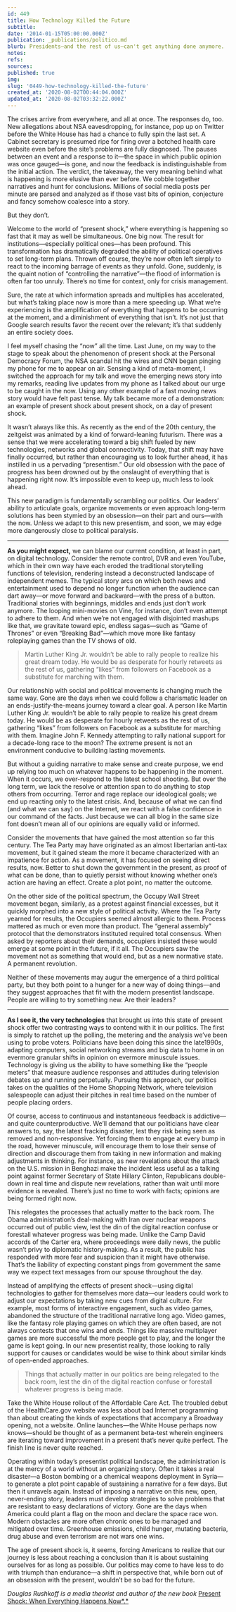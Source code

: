 ```yaml
---
id: 449
title: How Technology Killed the Future
subtitle: 
date: '2014-01-15T05:00:00.000Z'
publication: _publications/politico.md
blurb: Presidents—and the rest of us—can't get anything done anymore.
notes: 
refs: 
sources: 
published: true
img: 
slug: '0449-how-technology-killed-the-future'
created_at: '2020-08-02T00:44:04.000Z'
updated_at: '2020-08-02T03:32:22.000Z'
---
```

The crises arrive from everywhere, and all at once. The responses do, too. New allegations about NSA eavesdropping, for instance, pop up on Twitter before the White House has had a chance to fully spin the last set. A Cabinet secretary is presumed ripe for firing over a botched health care website even before the site’s problems are fully diagnosed. The pauses between an event and a response to it—the space in which public opinion was once gauged—is gone, and now the feedback is indistinguishable from the initial action. The verdict, the takeaway, the very meaning behind what is happening is more elusive than ever before. We cobble together narratives and hunt for conclusions. Millions of social media posts per minute are parsed and analyzed as if those vast bits of opinion, conjecture and fancy somehow coalesce into a story.

But they don’t.

Welcome to the world of “present shock,” where everything is happening so fast that it may as well be simultaneous. One big now. The result for institutions—especially political ones—has been profound. This transformation has dramatically degraded the ability of political operatives to set long-term plans. Thrown off course, they’re now often left simply to react to the incoming barrage of events as they unfold. Gone, suddenly, is the quaint notion of “controlling the narrative”—the flood of information is often far too unruly. There’s no time for context, only for crisis management.

Sure, the rate at which information spreads and multiplies has accelerated, but what’s taking place now is more than a mere speeding up. What we’re experiencing is the amplification of everything that happens to be occurring at the moment, and a diminishment of everything that isn’t. It’s not just that Google search results favor the recent over the relevant; it’s that suddenly an entire society does.

I feel myself chasing the “now” all the time. Last June, on my way to the stage to speak about the phenomenon of present shock at the Personal Democracy Forum, the NSA scandal hit the wires and CNN began pinging my phone for me to appear on air. Sensing a kind of meta-moment, I switched the approach for my talk and wove the emerging news story into my remarks, reading live updates from my phone as I talked about our urge to be caught in the now. Using any other example of a fast moving news story would have felt past tense. My talk became more of a demonstration: an example of present shock about present shock, on a day of present shock.

It wasn’t always like this. As recently as the end of the 20th century, the zeitgeist was animated by a kind of forward-leaning futurism. There was a sense that we were accelerating toward a big shift fueled by new technologies, networks and global connectivity. Today, that shift may have finally occurred, but rather than encouraging us to look further ahead, it has instilled in us a pervading “presentism.” Our old obsession with the pace of progress has been drowned out by the onslaught of everything that is happening right now. It’s impossible even to keep up, much less to look ahead.

This new paradigm is fundamentally scrambling our politics. Our leaders’ ability to articulate goals, organize movements or even approach long-term solutions has been stymied by an obsession—on their part and ours—with the now. Unless we adapt to this new presentism, and soon, we may edge more dangerously close to political paralysis.

***

**As you might expect,** we can blame our current condition, at least in part, on digital technology. Consider the remote control, DVR and even YouTube, which in their own way have each eroded the traditional storytelling functions of television, rendering instead a deconstructed landscape of independent memes. The typical story arcs on which both news and entertainment used to depend no longer function when the audience can dart away—or move forward and backward—with the press of a button. Traditional stories with beginnings, middles and ends just don’t work anymore. The looping mini-movies on Vine, for instance, don’t even attempt to adhere to them. And when we’re not engaged with disjointed mashups like that, we gravitate toward epic, endless sagas—such as “Game of Thrones” or even “Breaking Bad”—which move more like fantasy roleplaying games than the TV shows of old.

> Martin Luther King Jr. wouldn’t be able to rally people to realize his great dream today. He would be as desperate for hourly retweets as the rest of us, gathering “likes” from followers on Facebook as a substitute for marching with them.

Our relationship with social and political movements is changing much the same way. Gone are the days when we could follow a charismatic leader on an ends-justify-the-means journey toward a clear goal. A person like Martin Luther King Jr. wouldn’t be able to rally people to realize his great dream today. He would be as desperate for hourly retweets as the rest of us, gathering “likes” from followers on Facebook as a substitute for marching with them. Imagine John F. Kennedy attempting to rally national support for a decade-long race to the moon? The extreme present is not an environment conducive to building lasting movements.

But without a guiding narrative to make sense and create purpose, we end up relying too much on whatever happens to be happening in the moment. When it occurs, we over-respond to the latest school shooting. But over the long term, we lack the resolve or attention span to do anything to stop others from occurring. Terror and rage replace our ideological goals; we end up reacting only to the latest crisis. And, because of what we can find (and what we can say) on the Internet, we react with a false confidence in our command of the facts. Just because we can all blog in the same size font doesn’t mean all of our opinions are equally valid or informed.

Consider the movements that have gained the most attention so far this century. The Tea Party may have originated as an almost libertarian anti-tax movement, but it gained steam the more it became characterized with an impatience for action. As a movement, it has focused on seeing direct results, now. Better to shut down the government in the present, as proof of what can be done, than to quietly persist without knowing whether one’s action are having an effect. Create a plot point, no matter the outcome.

On the other side of the political spectrum, the Occupy Wall Street movement began, similarly, as a protest against financial excesses, but it quickly morphed into a new style of political activity. Where the Tea Party yearned for results, the Occupiers seemed almost allergic to them. Process mattered as much or even more than product. The “general assembly” protocol that the demonstrators instituted required total consensus. When asked by reporters about their demands, occupiers insisted these would emerge at some point in the future, if it all. The Occupiers saw the movement not as something that would end, but as a new normative state. A permanent revolution.

Neither of these movements may augur the emergence of a third political party, but they both point to a hunger for a new way of doing things—and they suggest approaches that fit with the modern presentist landscape. People are willing to try something new. Are their leaders?

***

**As I see it, the very technologies** that brought us into this state of present shock offer two contrasting ways to contend with it in our politics. The first is simply to ratchet up the polling, the metering and the analysis we’ve been using to probe voters. Politicians have been doing this since the late1990s, adapting computers, social networking streams and big data to home in on evermore granular shifts in opinion on evermore minuscule issues. Technology is giving us the ability to have something like the “people meters” that measure audience responses and attitudes during television debates up and running perpetually. Pursuing this approach, our politics takes on the qualities of the Home Shopping Network, where television salespeople can adjust their pitches in real time based on the number of people placing orders.

Of course, access to continuous and instantaneous feedback is addictive—and quite counterproductive. We’ll demand that our politicians have clear answers to, say, the latest fracking disaster, lest they risk being seen as removed and non-responsive. Yet forcing them to engage at every bump in the road, however minuscule, will encourage them to lose their sense of direction and discourage them from taking in new information and making adjustments in thinking. For instance, as new revelations about the attack on the U.S. mission in Benghazi make the incident less useful as a talking point against former Secretary of State Hillary Clinton, Republicans double-down in real time and dispute new revelations, rather than wait until more evidence is revealed. There’s just no time to work with facts; opinions are being formed right now.

This relegates the processes that actually matter to the back room. The Obama administration’s deal-making with Iran over nuclear weapons occurred out of public view, lest the din of the digital reaction confuse or forestall whatever progress was being made. Unlike the Camp David accords of the Carter era, where proceedings were daily news, the public wasn’t privy to diplomatic history-making. As a result, the public has responded with more fear and suspicion than it might have otherwise. That’s the liability of expecting constant pings from government the same way we expect text messages from our spouse throughout the day.

Instead of amplifying the effects of present shock—using digital technologies to gather for themselves more data—our leaders could work to adjust our expectations by taking new cues from digital culture. For example, most forms of interactive engagement, such as video games, abandoned the structure of the traditional narrative long ago. Video games, like the fantasy role playing games on which they are often based, are not always contests that one wins and ends. Things like massive multiplayer games are more successful the more people get to play, and the longer the game is kept going. In our new presentist reality, those looking to rally support for causes or candidates would be wise to think about similar kinds of open-ended approaches.

> Things that actually matter in our politics are being relegated to the back room, lest the din of the digital reaction confuse or forestall whatever progress is being made.

Take the White House rollout of the Affordable Care Act. The troubled debut of the HealthCare.gov website was less about bad Internet programming than about creating the kinds of expectations that accompany a Broadway opening, not a website. Online launches—the White House perhaps now knows—should be thought of as a permanent beta-test wherein engineers are iterating toward improvement in a present that’s never quite perfect. The finish line is never quite reached.

Operating within today’s presentist political landscape, the administration is at the mercy of a world without an organizing story. Often it takes a real disaster—a Boston bombing or a chemical weapons deployment in Syria—to generate a plot point capable of sustaining a narrative for a few days. But then it unravels again. Instead of imposing a narrative on this new, open, never-ending story, leaders must develop strategies to solve problems that are resistant to easy declarations of victory. Gone are the days when America could plant a flag on the moon and declare the space race won. Modern obstacles are more often chronic ones to be managed and mitigated over time. Greenhouse emissions, child hunger, mutating bacteria, drug abuse and even terrorism are not wars one wins.

The age of present shock is, it seems, forcing Americans to realize that our journey is less about reaching a conclusion than it is about sustaining ourselves for as long as possible. Our politics may come to have less to do with triumph than endurance—a shift in perspective that, while born out of an obsession with the present, wouldn’t be so bad for the future.

*Douglas Rushkoff is a media theorist and author of the new book* [Present Shock: When Everything Happens Now*.*](http://www.amazon.com/Present-Shock-When-Everything-Happens/dp/1591844762)
